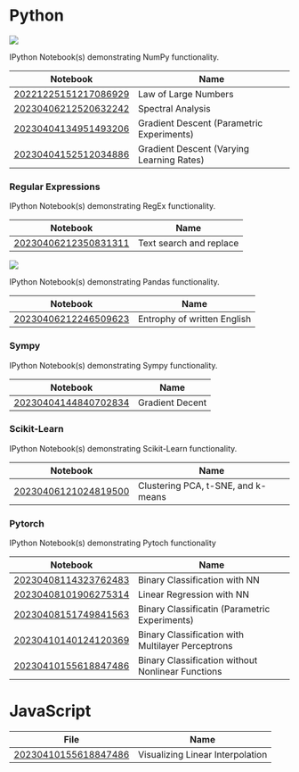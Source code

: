 # Python
<p>
<img src="https://user-images.githubusercontent.com/67586773/105040771-43887300-5a88-11eb-9f01-bee100b9ef22.png">
</p>

IPython Notebook(s) demonstrating NumPy functionality.

| Notebook                                                                                                       | Name                                      |
| -------------------------------------------------------------------------------------------------------------- | ----------------------------------------- |
| [20221225151217086929](https://nbviewer.org/github/Thlurte/Vanilla/blob/main/Numpy/20221225151217086929.ipynb) | Law of Large Numbers                      |
| [20230406212520632242](https://nbviewer.org/github/Thlurte/Vanilla/blob/main/Numpy/101.ipynb)                  | Spectral Analysis                         |
| [20230404134951493206](https://nbviewer.org/github/Thlurte/Vanilla/blob/main/Numpy/20230404134951493206.ipynb) | Gradient Descent (Parametric Experiments) |
| [20230404152512034886](https://nbviewer.org/github/Thlurte/Vanilla/blob/main/Numpy/20230404152512034886.ipynb) | Gradient Descent (Varying Learning Rates) |

### Regular Expressions

<p>
</p>

IPython Notebook(s) demonstrating RegEx functionality.

| Notebook                                                                                                           | Name                    |
| ------------------------------------------------------------------------------------------------------------------ | ----------------------- |
| [20230406212350831311](https://nbviewer.org/github/Thlurte/Vanilla/blob/main/Regular%20Expressions/File-101.ipynb) | Text search and replace |

<p>
<img src="https://raw.githubusercontent.com/pandas-dev/pandas/main/web/pandas/static/img/pandas.svg">
</p>

IPython Notebook(s) demonstrating Pandas functionality.

| Notebook                                                                                            | Name                        |
| --------------------------------------------------------------------------------------------------- | --------------------------- |
| [20230406212246509623](https://nbviewer.org/github/Thlurte/Vanilla/blob/main/Pandas/File-102.ipynb) | Entrophy of written English |

### Sympy

IPython Notebook(s) demonstrating Sympy functionality.

| Notebook                                                                                                       | Name            |
| -------------------------------------------------------------------------------------------------------------- | --------------- |
| [20230404144840702834](https://nbviewer.org/github/Thlurte/Vanilla/blob/main/Sympy/20230404144840702834.ipynb) | Gradient Decent |

### Scikit-Learn

IPython Notebook(s) demonstrating Scikit-Learn functionality.

| Notebook                                                                                                              | Name                               |
| --------------------------------------------------------------------------------------------------------------------- | ---------------------------------- |
| [20230406121024819500](https://nbviewer.org/github/Thlurte/Vanilla/blob/main/Scikit-Learn/20230406100449170308.ipynb) | Clustering PCA, t-SNE, and k-means |

### Pytorch

IPython Notebook(s) demonstrating Pytoch functionality

| Notebook                                                                                                         | Name                                              |
| ---------------------------------------------------------------------------------------------------------------- | ------------------------------------------------- |
| [20230408114323762483](https://nbviewer.org/github/Thlurte/Vanilla/blob/main/Pytorch/20230408114323762483.ipynb) | Binary Classification with NN                     |
| [20230408101906275314](https://nbviewer.org/github/Thlurte/Vanilla/blob/main/Pytorch/20230408101906275314.ipynb) | Linear Regression with NN                         |
| [20230408151749841563](https://nbviewer.org/github/Thlurte/Vanilla/blob/main/Pytorch/20230408151749841563.ipynb) | Binary Classificatin (Parametric Experiments)     |
| [20230410140124120369](https://github.com/Thlurte/Vanilla/blob/main/Pytorch/20230410140124120369.ipynb)          | Binary Classification with Multilayer Perceptrons |
| [20230410155618847486](https://github.com/Thlurte/Vanilla/blob/main/Pytorch/20230410155446627848.ipynb)          | Binary Classification without Nonlinear Functions |

# JavaScript

| File   | Name    |
|--------------- | --------------- |
| [20230410155618847486](https://dancing-yeot-955620.netlify.app)   | Visualizing Linear Interpolation   |

